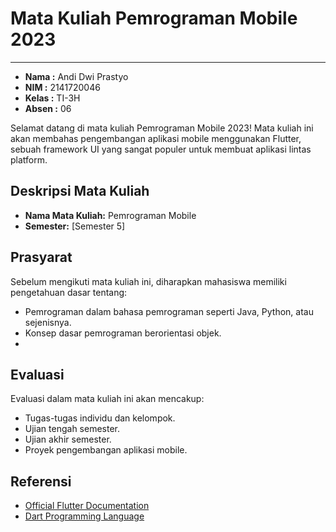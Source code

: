 # Mata Kuliah Pemrograman Mobile 2023
<hr>

- **Nama  :** Andi Dwi Prastyo
- **NIM   :** 2141720046
- **Kelas :** TI-3H
- **Absen :** 06 

Selamat datang di mata kuliah Pemrograman Mobile 2023! Mata kuliah ini akan membahas pengembangan aplikasi mobile menggunakan Flutter, sebuah framework UI yang sangat populer untuk membuat aplikasi lintas platform.

## Deskripsi Mata Kuliah

- **Nama Mata Kuliah:** Pemrograman Mobile
- **Semester:** [Semester 5]

## Prasyarat

Sebelum mengikuti mata kuliah ini, diharapkan mahasiswa memiliki pengetahuan dasar tentang:

- Pemrograman dalam bahasa pemrograman seperti Java, Python, atau sejenisnya.
- Konsep dasar pemrograman berorientasi objek.
- 
## Evaluasi

Evaluasi dalam mata kuliah ini akan mencakup:

- Tugas-tugas individu dan kelompok.
- Ujian tengah semester.
- Ujian akhir semester.
- Proyek pengembangan aplikasi mobile.

## Referensi

- [Official Flutter Documentation](https://flutter.dev/docs)
- [Dart Programming Language](https://dart.dev/guides)
